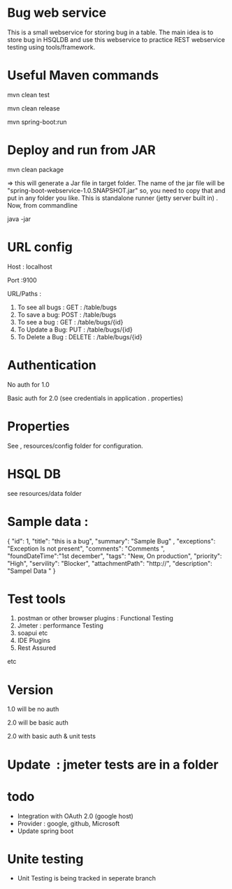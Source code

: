# Bug web service 
This is a small webservice for storing bug in a table. 
The main idea is to store bug in HSQLDB and use this webservice to practice REST webservice testing using tools/framework.  


# Useful Maven commands 

mvn clean test

mvn clean release 

mvn spring-boot:run

# Deploy and run from JAR
mvn clean package

=> this will generate a Jar file in target folder. The name of the jar file will be "spring-boot-webservice-1.0.SNAPSHOT.jar" 
so, you need to copy that and put in any folder you like. This is standalone runner (jetty server built in) . Now, from commandline 

java -jar <generated jar>

# URL config 
Host : localhost

Port :9100

URL/Paths : 

1. To see all bugs : GET : /table/bugs
2. To save a bug: POST : /table/bugs
3. To see a bug : GET : /table/bugs/{id}
4. To Update a Bug: PUT : /table/bugs/{id}
5. To Delete a Bug : DELETE : /table/bugs/{id}


# Authentication 
No auth for 1.0

Basic auth for 2.0 (see credentials in application . properties) 

# Properties 
See , resources/config folder for configuration. 

# HSQL DB 
see resources/data folder


# Sample data : 

   {
     "id": 1,
     "title": "this is a bug",
     "summary": "Sample Bug" ,
     "exceptions": "Exception Is not present",
     "comments": "Comments ",
     "foundDateTime":"1st december",
     "tags": "New, On production",
     "priority": "High",
     "servility": "Blocker",
     "attachmentPath": "http://",
     "description": "Sampel Data "
   }
 
 
# Test tools 
1. postman or other browser plugins : Functional Testing
2. Jmeter  : performance Testing
3. soapui etc
4. IDE Plugins
5. Rest Assured 
 
 etc
 

# Version 
 1.0 will be no auth 
 
 2.0 will be basic auth
 
 2.0 with basic auth & unit tests

 # Update  : jmeter tests are in a folder
 
 # todo
 - Integration with OAuth 2.0 (google host)
 - Provider :  google, github, Microsoft
 - Update spring boot
 
 # Unite testing
- Unit Testing is being tracked in seperate branch

